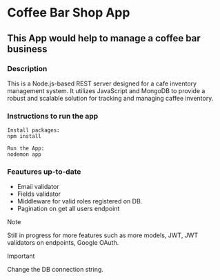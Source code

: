 # Coffee Bar Shop App

## This App would help to manage a coffee bar business

### Description

This is a Node.js-based REST server designed for a cafe inventory management system. It utilizes JavaScript and MongoDB to provide a robust and scalable solution for tracking and managing caffee inventory.

### Instructions to run the app

```
Install packages:
npm install

Run the App:
nodemon app
```

### Feautures up-to-date

- Email validator
- Fields validator
- Middleware for valid roles registered on DB.
- Pagination on get all users endpoint

> [!NOTE]
> Still in progress for more features such as more models, JWT, JWT validators on endpoints, Google OAuth.

> [!IMPORTANT]
> Change the DB connection string.
